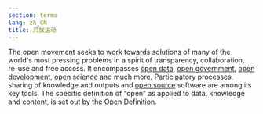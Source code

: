 ```yaml
---
section: terms
lang: zh_CN
title: 开放运动
---
```


The open movement seeks to work towards solutions of many of the world's most pressing problems in a spirit of transparency, collaboration, re-use and free access. It encompasses [open data](/glossary/en/terms/open-data/), [open government](/glossary/en/terms/open-government/), [open development](/glossary/en/terms/open-development/), [open science](/glossary/en/terms/open-science/) and much more. Participatory processes, sharing of knowledge and outputs and [open source](/glossary/en/terms/open-source/) software are among its key tools. The specific definition of “open” as applied to data, knowledge and content, is set out by the [Open Definition](/glossary/en/terms/open-definition/).